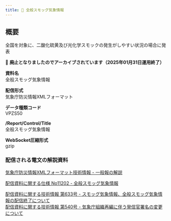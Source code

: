 ```yaml
---
title: 🚫 全般スモッグ気象情報
---
```


## 概要
全国を対象に、二酸化硫黄及び光化学スモックの発生がしやすい状況の場合に発表

&#x1f6ab; **廃止となりましたのでアーカイブされています（2025年01月31日運用終了）**

**資料名** <br/>
 全般スモッグ気象情報
 
**配信形式** <br/>
 気象庁防災情報XMLフォーマット

**データ種類コード** <br/>
 VPZS50

**/Report/Control/Title** <br/>
 全般スモッグ気象情報
 
**WebSocket圧縮形式** <br/>
 gzip

### 配信される電文の解説資料
[気象庁防災情報XMLフォーマット技術情報 - 一般報の解説](https://dmdata.jp/docs/jma/manual/0221-0323.pdf) 
 
 
[配信資料に関する仕様 No11202 - 全般スモッグ気象情報](https://www.data.jma.go.jp/suishin/shiyou/pdf/no11202)


[配信資料に関する技術情報 第633号 - スモッグ気象情報、全般スモッグ気象情報の配信終了について](https://dmdata.jp/docs/jma/technical/633.pdf) <br/>
[配信資料に関する技術情報 第540号 - 気象庁組織再編に伴う発信官署名の変更について](https://dmdata.jp/docs/jma/technical/540.pdf)

